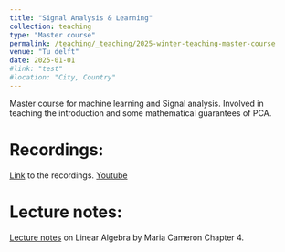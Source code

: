 ```yaml
---
title: "Signal Analysis & Learning"
collection: teaching
type: "Master course"
permalink: /teaching/_teaching/2025-winter-teaching-master-course
venue: "Tu delft"
date: 2025-01-01
#link: "test"
#location: "City, Country"
---
```


Master course for machine learning and Signal analysis. Involved in teaching the introduction and some mathematical guarantees of PCA.

Recordings:
======

[Link](https://pauldelacour.github.io/ "Homepage link for now") to the recordings.
<a href="https://pauldelacour.github.io/" class="btn btn--twitter" title="{{ site.data.ui-text[site.locale].share_on_label | default: 'Share on' }} Twitter"><i class="fab fa-youtube" aria-hidden="true"></i><span> Youtube</span></a>

Lecture notes:
======
[Lecture notes](https://www.math.umd.edu/~mariakc/AMSC660/LectureNotes/LinearAlgebra.pdf) on Linear Algebra by Maria Cameron Chapter 4.


